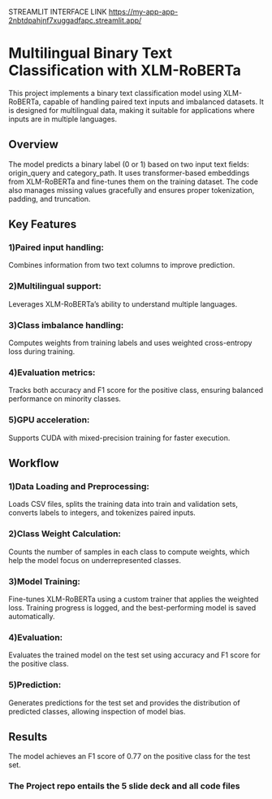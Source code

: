 STREAMLIT INTERFACE LINK 
https://my-app-app-2nbtdpahjnf7xuggadfapc.streamlit.app/

# Multilingual Binary Text Classification with XLM-RoBERTa
This project implements a binary text classification model using XLM-RoBERTa, capable of handling paired text inputs and imbalanced datasets. It is designed for multilingual data, making it suitable for applications where inputs are in multiple languages.
## Overview
The model predicts a binary label (0 or 1) based on two input text fields: origin_query and category_path. It uses transformer-based embeddings from XLM-RoBERTa and fine-tunes them on the training dataset. The code also manages missing values gracefully and ensures proper tokenization, padding, and truncation.
## Key Features
### 1)Paired input handling: 
Combines information from two text columns to improve prediction.
### 2)Multilingual support: 
Leverages XLM-RoBERTa’s ability to understand multiple languages.
### 3)Class imbalance handling: 
Computes weights from training labels and uses weighted cross-entropy loss during training.
### 4)Evaluation metrics: 
Tracks both accuracy and F1 score for the positive class, ensuring balanced performance on minority classes.
### 5)GPU acceleration: 
Supports CUDA with mixed-precision training for faster execution.
## Workflow
### 1)Data Loading and Preprocessing:
Loads CSV files, splits the training data into train and validation sets, converts labels to integers, and tokenizes paired inputs.
### 2)Class Weight Calculation:
Counts the number of samples in each class to compute weights, which help the model focus on underrepresented classes.
### 3)Model Training:
Fine-tunes XLM-RoBERTa using a custom trainer that applies the weighted loss. Training progress is logged, and the best-performing model is saved automatically.
### 4)Evaluation:
Evaluates the trained model on the test set using accuracy and F1 score for the positive class.
### 5)Prediction:
Generates predictions for the test set and provides the distribution of predicted classes, allowing inspection of model bias.
## Results
The model achieves an F1 score of 0.77 on the positive class for the test set.

### The Project repo entails the 5 slide deck and all code files

